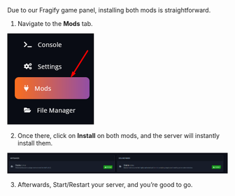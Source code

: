 Due to our Fragify game panel, installing both mods is straightforward.

1. Navigate to the **Mods** tab.

![Mods](images/mods.png)

2. Once there, click on **Install** on both mods, and the server will instantly install them.

![](images/metamod_sourcemod.png)

3. Afterwards, Start/Restart your server, and you’re good to go.